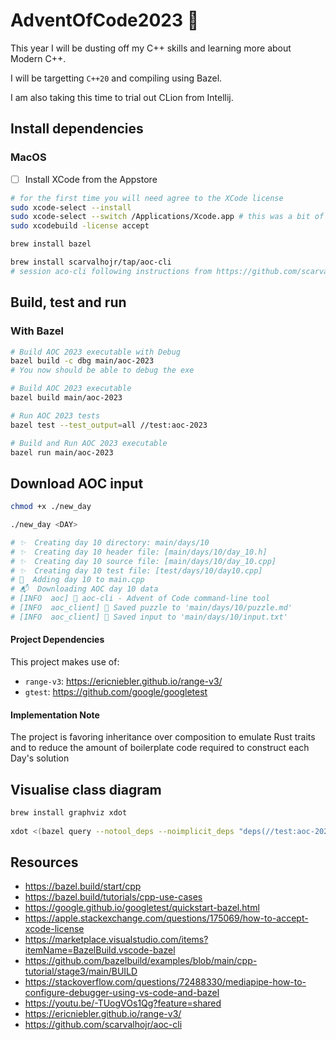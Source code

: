 # AdventOfCode2023 🎄

This year I will be dusting off my C++ skills and learning more about Modern C++.

I will be targetting `C++20` and compiling using Bazel.

I am also taking this time to trial out CLion from Intellij.

## Install dependencies

### MacOS

- [ ] Install XCode from the Appstore

```bash
# for the first time you will need agree to the XCode license
sudo xcode-select --install 
sudo xcode-select --switch /Applications/Xcode.app # this was a bit of a faff
sudo xcodebuild -license accept

brew install bazel

brew install scarvalhojr/tap/aoc-cli
# session aco-cli following instructions from https://github.com/scarvalhojr/aoc-cli
```

## Build, test and run

### With Bazel

```bash
# Build AOC 2023 executable with Debug
bazel build -c dbg main/aoc-2023
# You now should be able to debug the exe

# Build AOC 2023 executable
bazel build main/aoc-2023

# Run AOC 2023 tests
bazel test --test_output=all //test:aoc-2023

# Build and Run AOC 2023 executable
bazel run main/aoc-2023
```

## Download AOC input 

```bash
chmod +x ./new_day

./new_day <DAY>

# ✨  Creating day 10 directory: main/days/10 
# ✨  Creating day 10 header file: [main/days/10/day_10.h] 
# ✨  Creating day 10 source file: [main/days/10/day_10.cpp] 
# ✨  Creating day 10 test file: [test/days/10/day10.cpp] 
# 🔨  Adding day 10 to main.cpp 
# 📬  Downloading AOC day 10 data 
# [INFO  aoc] 🎄 aoc-cli - Advent of Code command-line tool
# [INFO  aoc_client] 🎅 Saved puzzle to 'main/days/10/puzzle.md'
# [INFO  aoc_client] 🎅 Saved input to 'main/days/10/input.txt'
```

#### Project Dependencies

This project makes use of:

- `range-v3`: <https://ericniebler.github.io/range-v3/> 
- `gtest`: <https://github.com/google/googletest>

#### Implementation Note

The project is favoring inheritance over composition to emulate Rust traits and to reduce the amount of boilerplate code required to construct each Day's solution 

## Visualise class diagram

```bash
brew install graphviz xdot 
 
xdot <(bazel query --notool_deps --noimplicit_deps "deps(//test:aoc-2023)" --output graph)
```

## Resources

- <https://bazel.build/start/cpp>
- <https://bazel.build/tutorials/cpp-use-cases>
- <https://google.github.io/googletest/quickstart-bazel.html>
- <https://apple.stackexchange.com/questions/175069/how-to-accept-xcode-license>
- <https://marketplace.visualstudio.com/items?itemName=BazelBuild.vscode-bazel>
- <https://github.com/bazelbuild/examples/blob/main/cpp-tutorial/stage3/main/BUILD>
- <https://stackoverflow.com/questions/72488330/mediapipe-how-to-configure-debugger-using-vs-code-and-bazel>
- <https://youtu.be/-TUogVOs1Qg?feature=shared>
- <https://ericniebler.github.io/range-v3/>
- <https://github.com/scarvalhojr/aoc-cli>